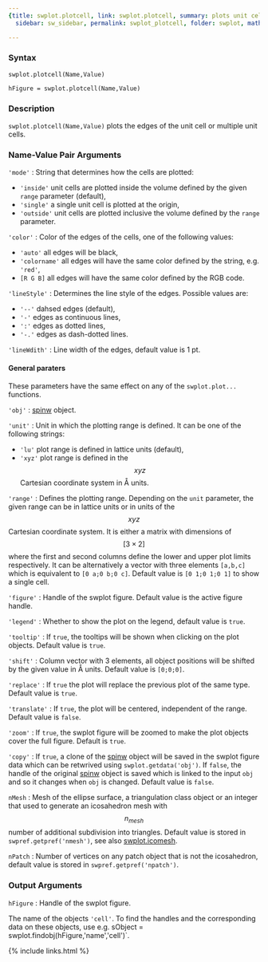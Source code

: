 ```yaml
---
{title: swplot.plotcell, link: swplot.plotcell, summary: plots unit cell, keywords: sample,
  sidebar: sw_sidebar, permalink: swplot_plotcell, folder: swplot, mathjax: 'true'}

---
```

  
### Syntax
  
`swplot.plotcell(Name,Value)`
  
`hFigure = swplot.plotcell(Name,Value)`
 
### Description
  
`swplot.plotcell(Name,Value)` plots the edges of the unit cell or
multiple unit cells.
  
### Name-Value Pair Arguments
  
`'mode'`
: String that determines how the cells are plotted:
  * `'inside'`    unit cells are plotted inside the volume defined by the
                  given `range` parameter (default),
  * `'single'`    a single unit cell is plotted at the origin,
  * `'outside'`   unit cells are plotted inclusive the volume defined
                  by the `range` parameter.
  
`'color'`
: Color of the edges of the cells, one of the following values:
  * `'auto'`      all edges will be black,
  * `'colorname'` all edges will have the same color defined by the
                  string, e.g. `'red'`,
  * `[R G B]`     all edges will have the same color defined by the RGB
                  code.
  
`'lineStyle'`
: Determines the line style of the edges. Possible values are:
  * `'--'`        dahsed edges (default),
  * `'-'`         edges as continuous lines,
  * `':'`         edges as dotted lines,
  * `'-.'`        edges as dash-dotted lines.
  
`'lineWdith'`
: Line width of the edges, default value is 1 pt.
  
#### General paraters
 
These parameters have the same effect on any of the `swplot.plot...`
functions.
 
`'obj'`
: [spinw](spinw) object.
  
`'unit'`
: Unit in which the plotting range is defined. It can be one of the
  following strings:
  * `'lu'`        plot range is defined in lattice units (default),
  * `'xyz'`       plot range is defined in the $$xyz$$ Cartesian coordinate
                  system in Å units.
 
`'range'`
: Defines the plotting range. Depending on the `unit` parameter, the
  given range can be in lattice units or in units of the $$xyz$$ Cartesian
  coordinate system. It is either a matrix with dimensions of $$[3\times
  2]$$ where the first and second columns define the lower and upper plot
  limits respectively. It can be alternatively a vector with three
  elements `[a,b,c]` which is equivalent to `[0 a;0 b;0 c]`. Default
  value is `[0 1;0 1;0 1]` to show a single cell.
  
`'figure'`
: Handle of the swplot figure. Default value is the active figure handle.
  
`'legend'`
: Whether to show the plot on the legend, default value is `true`.
 
`'tooltip'`
: If `true`, the tooltips will be shown when clicking on the plot
  objects. Default value is `true`.
  
`'shift'`
: Column vector with 3 elements, all object positions will be
  shifted by the given value in Å units. Default value is
  `[0;0;0]`.
  
`'replace'`
: If `true` the plot will replace the previous plot of the same type.
  Default value is `true`.
  
`'translate'`
: If `true`, the plot will be centered, independent of the range. Default
  value is `false`.
  
`'zoom'`
: If `true`, the swplot figure will be zoomed to make the plot objects
  cover the full figure. Default is `true`.
  
`'copy'`
: If `true`, a clone of the [spinw](spinw) object will be saved in the
  swplot figure data which can be retwrived using
  `swplot.getdata('obj')`. If `false`, the handle of the original [spinw](spinw)
  object is saved which is linked to the input `obj` and so it changes
  when `obj` is changed. Default value is `false`.
  
`nMesh`
: Mesh of the ellipse surface, a triangulation class object or an
  integer that used to generate an icosahedron mesh with $$n_{mesh}$$
  number of additional subdivision into triangles. Default value is
  stored in `swpref.getpref('nmesh')`, see also [swplot.icomesh](swplot_icomesh).
  
`nPatch`
: Number of vertices on any patch object that is not the icosahedron,
  default value is stored in `swpref.getpref('npatch')`.
 
### Output Arguments
  
`hFigure`
: Handle of the swplot figure.
 
The name of the objects `'cell'`.
To find the handles and the corresponding data on these objects, use e.g.
sObject = swplot.findobj(hFigure,'name','cell')`.
 

{% include links.html %}
